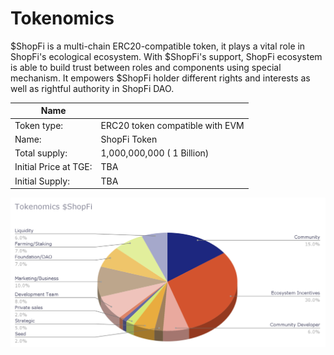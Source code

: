 # Tokenomics

$ShopFi is a multi-chain ERC20-compatible token, it plays a vital role in ShopFi's ecological ecosystem. With $ShopFi's support, ShopFi ecosystem is able to build trust between roles and components using special mechanism. It empowers $ShopFi holder different rights and interests as well as rightful authority in ShopFi DAO.

| Name                  |                                 |
| --------------------- | ------------------------------- |
| Token type:           | ERC20 token compatible with EVM |
| Name:                 | ShopFi Token                    |
| Total supply:         | 1,000,000,000 ( 1 Billion)      |
| Initial Price at TGE: | TBA                             |
| Initial Supply:       | TBA                             |

![](<../../.gitbook/assets/image (7).png>)

